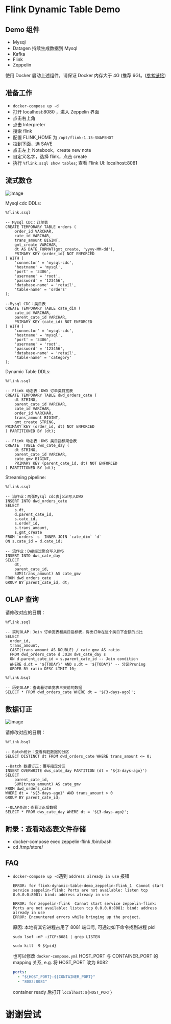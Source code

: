 # Flink Dynamic Table Demo

## Demo 组件
- Mysql
- Datagen 持续生成数据到 Mysql
- Kafka
- Flink
- Zeppelin

使用 Docker 启动上述组件，请保证 Docker 内存大于 4G (推荐 6G)。([参考链接](https://docs.docker.com/desktop/mac/))

## 准备工作
- `docker-compose up -d`
- 打开 localhost:8080 ，进入 Zeppelin 界面
- 点击右上角
- 点击 Interpreter
- 搜索 flink
- 配置 FLINK_HOME 为 `/opt/flink-1.15-SNAPSHOT`
- 拉到下面，选 SAVE
- 点击左上 Notebook，create new note
- 自定义名字，选择 flink，点击 create
- 执行 `%flink.ssql show tables`; 查看 Flink UI: localhost:8081

## 流式数仓
![image](https://user-images.githubusercontent.com/9601882/145389495-0f0dad27-9e6d-457e-971d-9a4844151e2b.png)

Mysql cdc DDLs:
```
%flink.ssql

-- Mysql CDC：订单表
CREATE TEMPORARY TABLE orders (
    order_id VARCHAR,
    cate_id VARCHAR,
    trans_amount BIGINT,
    gmt_create VARCHAR,
    dt AS DATE_FORMAT(gmt_create, 'yyyy-MM-dd'),
    PRIMARY KEY (order_id) NOT ENFORCED
) WITH (
    'connector' = 'mysql-cdc',
    'hostname' = 'mysql',
    'port' = '3306',
    'username' = 'root',
    'password' = '123456',
    'database-name' = 'retail',
    'table-name' = 'orders'
);

--Mysql CDC：类目表
CREATE TEMPORARY TABLE cate_dim (
    cate_id VARCHAR,
    parent_cate_id VARCHAR,
    PRIMARY KEY (cate_id) NOT ENFORCED
) WITH (
    'connector' = 'mysql-cdc',
    'hostname' = 'mysql',
    'port' = '3306',
    'username' = 'root',
    'password' = '123456',
    'database-name' = 'retail',
    'table-name' = 'category'
);
```

Dynamic Table DDLs:
```
%flink.ssql

-- Flink 动态表：DWD 订单类目宽表
CREATE TEMPORARY TABLE dwd_orders_cate (
    dt STRING,
    parent_cate_id VARCHAR,
    cate_id VARCHAR,
    order_id VARCHAR,
    trans_amount BIGINT,
    gmt_create STRING,
PRIMARY KEY (order_id, dt) NOT ENFORCED
) PARTITIONED BY (dt);

-- Flink 动态表：DWS 类目指标聚合表
CREATE  TABLE dws_cate_day (
    dt STRING,
    parent_cate_id VARCHAR,
    cate_gmv BIGINT,
    PRIMARY KEY (parent_cate_id, dt) NOT ENFORCED
) PARTITIONED BY (dt);
```

Streaming pipeline:
```
%flink.ssql

-- 流作业：两张Mysql cdc表join写入DWD
INSERT INTO dwd_orders_cate
SELECT
    s.dt,
    d.parent_cate_id,
    s.cate_id,
    s.order_id,
    s.trans_amount,
    s.gmt_create 
FROM `orders` s  INNER JOIN `cate_dim` `d`
ON s.cate_id = d.cate_id;

-- 流作业：DWD经过聚合写入DWS
INSERT INTO dws_cate_day
SELECT
    dt,
    parent_cate_id,
    SUM(trans_amount) AS cate_gmv
FROM dwd_orders_cate
GROUP BY parent_cate_id, dt;
```

## OLAP 查询

请修改对应的日期：
```
%flink.ssql

-- 实时OLAP：Join 订单宽表和类目指标表，得出订单在这个类目下金额的占比
SELECT
  order_id,
  trans_amount,
  CAST(trans_amount AS DOUBLE) / cate_gmv AS ratio
  FROM dwd_orders_cate d JOIN dws_cate_day s
  ON d.parent_cate_id = s.parent_cate_id -- Join condition
  WHERE d.dt = '${TODAY}' AND s.dt = '${TODAY}' -- 分区Pruning
  ORDER BY ratio DESC LIMIT 10;
```

```
%flink.bsql

-- 历史OLAP：查询看订单宽表三天前的数据
SELECT * FROM dwd_orders_cate WHERE dt = '${3-days-ago}';
```

## 数据订正
![image](https://user-images.githubusercontent.com/9601882/145390269-35318825-6d8c-4e00-9396-37b30178bc0e.png)

请修改对应的日期：
```
%flink.bsql

-- Batch统计：查看有脏数据的分区
SELECT DISTINCT dt FROM dwd_orders_cate WHERE trans_amount <= 0;

--Batch 数据订正：覆写指定分区
INSERT OVERWRITE dws_cate_day PARTITION (dt = '${3-days-ago}')
SELECT
    parent_cate_id,
    SUM(trans_amount) AS cate_gmv
FROM dwd_orders_cate 
WHERE dt = '${3-days-ago}' AND trans_amount > 0
GROUP BY parent_cate_id;

--OLAP查询：查看订正后数据
SELECT * FROM dws_cate_day WHERE dt = '${3-days-ago}';
```

## 附录：查看动态表文件存储
- docker-compose exec zeppelin-flink /bin/bash
- cd /tmp/store/

## FAQ
- `docker-compose up -d`遇到 `address already in use` 报错
    ```text
    ERROR: for flink-dynamic-table-demo_zeppelin-flink_1  Cannot start service zeppelin-flink: Ports are not available: listen tcp 0.0.0.0:8081: bind: address already in use
    
    ERROR: for zeppelin-flink  Cannot start service zeppelin-flink: Ports are not available: listen tcp 0.0.0.0:8081: bind: address already in use
    ERROR: Encountered errors while bringing up the project.
    ```

  原因: 本地有其它进程占用了 8081 端口号, 可通过如下命令找到进程 pid

    ```shell
    sudo lsof -nP -iTCP:8081 | grep LISTEN
    ```

    ```shell
    sudo kill -9 ${pid}
    ```
  也可以修改 `docker-compose.yml` HOST_PORT 与 CONTAINER_PORT 的 mapping 关系, e.g. 将 HOST_PORT 改为 8082
    ```yaml
    ports:
      - "${HOST_PORT}:${CONTAINER_PORT}"
      - "8082:8081"
    ```
  container ready 后打开 `localhost:${HOST_PORT}`

# 谢谢尝试


